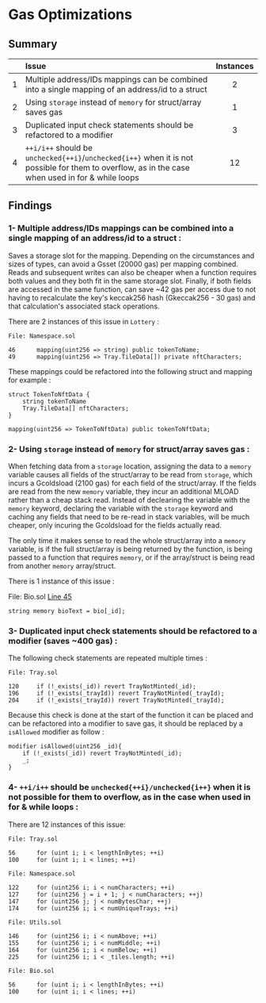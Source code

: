 # Gas Optimizations

## Summary

|               | Issue         | Instances     |
| :-------------: |:-------------|:-------------:|
| 1  | Multiple address/IDs mappings can be combined into a single mapping of an address/id to a struct | 2 |
| 2  | Using `storage` instead of `memory` for struct/array saves gas | 1 |
| 3  | Duplicated input check statements should be refactored to a modifier  |  3 |
| 4  | `++i/i++` should be `unchecked{++i}`/`unchecked{i++}` when it is not possible for them to overflow, as in the case when used in for & while loops |  12  |


## Findings

### 1- Multiple address/IDs mappings can be combined into a single mapping of an address/id to a struct :

Saves a storage slot for the mapping. Depending on the circumstances and sizes of types, can avoid a Gsset (20000 gas) per mapping combined. Reads and subsequent writes can also be cheaper when a function requires both values and they both fit in the same storage slot. Finally, if both fields are accessed in the same function, can save ~42 gas per access due to not having to recalculate the key's keccak256 hash (Gkeccak256 - 30 gas) and that calculation's associated stack operations.

There are 2 instances of this issue in `Lottery` :

```
File: Namespace.sol

46      mapping(uint256 => string) public tokenToName;
49      mapping(uint256 => Tray.TileData[]) private nftCharacters;
```

These mappings could be refactored into the following struct and mapping for example :

```
struct TokenToNftData {
    string tokenToName
    Tray.TileData[] nftCharacters;
}
    
mapping(uint256 => TokenToNftData) public tokenToNftData;
```


### 2- Using `storage` instead of `memory` for struct/array saves gas :

When fetching data from a `storage` location, assigning the data to a `memory` variable causes all fields of the struct/array to be read from `storage`, which incurs a Gcoldsload (2100 gas) for each field of the struct/array. If the fields are read from the new `memory` variable, they incur an additional MLOAD rather than a cheap stack read. Instead of declearing the variable with the `memory` keyword, declaring the variable with the `storage` keyword and caching any fields that need to be re-read in stack variables, will be much cheaper, only incuring the Gcoldsload for the fields actually read. 

The only time it makes sense to read the whole struct/array into a `memory` variable, is if the full struct/array is being returned by the function, is being passed to a function that requires `memory`, or if the array/struct is being read from another `memory` array/struct.

There  is 1 instance of this issue :

File: Bio.sol [Line 45](https://github.com/code-423n4/2023-03-canto-identity/blob/main/canto-bio-protocol/src/Bio.sol#L45)
```
string memory bioText = bio[_id];
```


### 3- Duplicated input check statements should be refactored to a modifier (saves ~400 gas) :

The following check statements are repeated multiple times :

```
File: Tray.sol

120     if (!_exists(_id)) revert TrayNotMinted(_id);
196     if (!_exists(_trayId)) revert TrayNotMinted(_trayId);
204     if (!_exists(_trayId)) revert TrayNotMinted(_trayId);
```

Because this check is done at the start of the function it can be placed and can be refactored into a modifier to save gas, it should be replaced by a `isAllowed` modifier as follow :

```
modifier isAllowed(uint256 _id){
    if (!_exists(_id)) revert TrayNotMinted(_id);
    _;
}
```


### 4- `++i/i++` should be `unchecked{++i}/unchecked{i++}` when it is not possible for them to overflow, as in the case when used in for & while loops :

There are 12 instances of this issue:

```
File: Tray.sol

56      for (uint i; i < lengthInBytes; ++i)
100     for (uint i; i < lines; ++i) 

File: Namespace.sol

122     for (uint256 i; i < numCharacters; ++i)
127     for (uint256 j = i + 1; j < numCharacters; ++j)
147     for (uint256 j; j < numBytesChar; ++j)
174     for (uint256 i; i < numUniqueTrays; ++i)

File: Utils.sol

146     for (uint256 i; i < numAbove; ++i)
155     for (uint256 i; i < numMiddle; ++i)
164     for (uint256 i; i < numBelow; ++i)
225     for (uint256 i; i < _tiles.length; ++i)

File: Bio.sol

56      for (uint i; i < lengthInBytes; ++i)
100     for (uint i; i < lines; ++i)
```